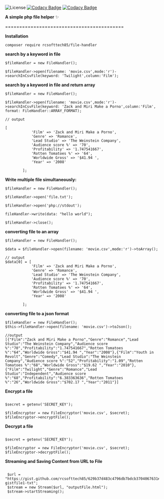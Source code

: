 ![License](https://img.shields.io/badge/License-MIT-green.svg)
[![Codacy Badge](https://app.codacy.com/project/badge/Grade/c6450a9c0f99488e93b34911f1adfb2e)](https://app.codacy.com/gh/rcsofttech85/php-file-helper/dashboard?utm_source=gh&utm_medium=referral&utm_content=&utm_campaign=Badge_grade)
[![Codacy Badge](https://app.codacy.com/project/badge/Coverage/c6450a9c0f99488e93b34911f1adfb2e)](https://app.codacy.com/gh/rcsofttech85/php-file-helper/dashboard?utm_source=gh&utm_medium=referral&utm_content=&utm_campaign=Badge_coverage)





**A simple php file helper** ✨



==========================================

**Installation**

```
composer require rcsofttech85/file-handler

```


**search by a keyword in file**

```
$fileHandler = new FileHandler();

$fileHandler->open(filename: 'movie.csv',mode:'r')->searchInCsvFile(keyword: 'Twilight',column:'Film');

```

**search by a keyword in file and return array**

```
$fileHandler = new FileHandler();

$fileHandler->open(filename: 'movie.csv',mode:'r')->searchInCsvFile(keyword: 'Zack and Miri Make a Porno',column:'Film', format: FileHandler::ARRAY_FORMAT);

// output

[
            'Film' => 'Zack and Miri Make a Porno',
            'Genre' => 'Romance',
            'Lead Studio' => 'The Weinstein Company',
            'Audience score %' => '70',
            'Profitability' => '1.747541667',
            'Rotten Tomatoes %' => '64',
            'Worldwide Gross' => '$41.94 ',
            'Year' => '2008'

        ];
```

**Write multiple file simultaneously:**

```
$fileHandler = new FileHandler();

$fileHandler->open('file.txt');

$fileHandler->open('php://stdout');

fileHandler->write(data: "hello world");

$fileHandler->close();

```

**converting file to an array**

```
$fileHandler = new FileHandler();

$data = $fileHandler->open(filename: 'movie.csv',mode:'r')->toArray();

// output
$data[0] = [
            'Film' => 'Zack and Miri Make a Porno',
            'Genre' => 'Romance',
            'Lead Studio' => 'The Weinstein Company',
            'Audience score %' => '70',
            'Profitability' => '1.747541667',
            'Rotten Tomatoes %' => '64',
            'Worldwide Gross' => '$41.94 ',
            'Year' => '2008'

        ];

```

**converting file to a json format**

```
$fileHandler = new FileHandler();
$this->fileHandler->open(filename: 'movie.csv')->toJson();

//output
[{"Film":"Zack and Miri Make a Porno","Genre":"Romance","Lead Studio":"The Weinstein Company","Audience score %":"70","Profitability":"1.747541667","Rotten Tomatoes %":"64","Worldwide Gross":"$41.94 ","Year":"2008"},{"Film":"Youth in Revolt","Genre":"Comedy","Lead Studio":"The Weinstein Company","Audience score %":"52","Profitability":"1.09","Rotten Tomatoes %":"68","Worldwide Gross":"$19.62 ","Year":"2010"},{"Film":"Twilight","Genre":"Romance","Lead Studio":"Independent","Audience score %":"68","Profitability":"6.383363636","Rotten Tomatoes %":"26","Worldwide Gross":"$702.17 ","Year":"2011"}]

```

**Encrypt a file**

```

$secret = getenv('SECRET_KEY');

$fileEncryptor = new FileEncryptor('movie.csv', $secret);
$fileEncryptor->encryptFile();

```

**Decrypt a file**

```

$secret = getenv('SECRET_KEY');

$fileEncryptor = new FileEncryptor('movie.csv', $secret);
$fileEncryptor->decryptFile();

```

**Streaming and Saving Content from URL to File**

```

 $url = "https://gist.github.com/rcsofttech85/629b37d483c4796db7bdcb3704067631#file-gistfile1-txt";
 $stream = new Stream($url, "outputFile.html");
 $stream->startStreaming();

```
